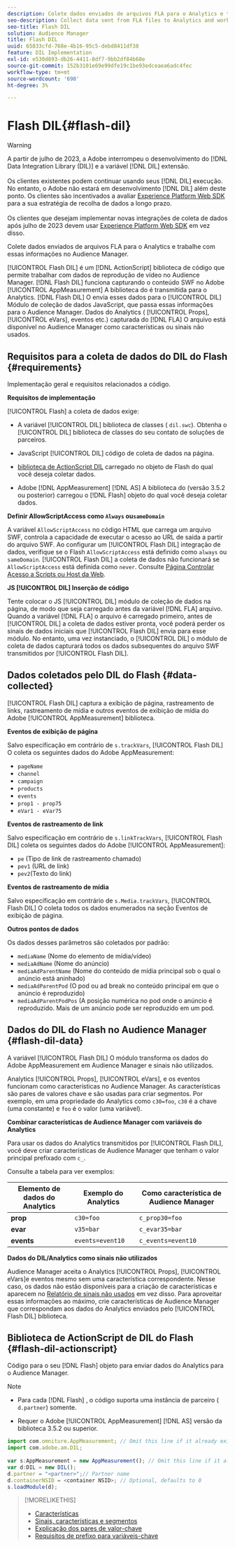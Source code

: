 ```yaml
---
description: Colete dados enviados de arquivos FLA para o Analytics e trabalhe com essas informações no Audience Manager.
seo-description: Collect data sent from FLA files to Analytics and work with that information in Audience Manager.
seo-title: Flash DIL
solution: Audience Manager
title: Flash DIL
uuid: 65833cfd-768e-4b16-95c5-debd8411df38
feature: DIL Implementation
exl-id: e530d893-db26-4411-8df7-9bb2df84b68e
source-git-commit: 152b3101e69e99dfe19c1be93edceaea6adc4fec
workflow-type: tm+mt
source-wordcount: '698'
ht-degree: 3%

---
```


# Flash DIL{#flash-dil}

>[!WARNING]
>
>A partir de julho de 2023, a Adobe interrompeu o desenvolvimento do [!DNL Data Integration Library (DIL)] e a variável [!DNL DIL] extensão.
><br><br>
>Os clientes existentes podem continuar usando seus [!DNL DIL] execução. No entanto, o Adobe não estará em desenvolvimento [!DNL DIL] além deste ponto. Os clientes são incentivados a avaliar [Experience Platform Web SDK](https://experienceleague.adobe.com/docs/experience-platform/edge/home.html?lang=en) para a sua estratégia de recolha de dados a longo prazo.
><br><br>
>Os clientes que desejam implementar novas integrações de coleta de dados após julho de 2023 devem usar [Experience Platform Web SDK](https://experienceleague.adobe.com/docs/experience-platform/edge/home.html?lang=en) em vez disso.

Colete dados enviados de arquivos FLA para o Analytics e trabalhe com essas informações no Audience Manager.

<!-- 

c_flash_dil_toc.xml

 -->

[!UICONTROL Flash DIL] é um [!DNL ActionScript] biblioteca de código que permite trabalhar com dados de reprodução de vídeo no Audience Manager. [!DNL Flash DIL] funciona capturando o conteúdo SWF no Adobe [!UICONTROL AppMeasurement] A biblioteca do é transmitida para o Analytics. [!DNL Flash DIL] O envia esses dados para o [!UICONTROL DIL] Módulo de coleção de dados JavaScript, que passa essas informações para o Audience Manager. Dados do Analytics ( [!UICONTROL Props], [!UICONTROL eVars], eventos etc.) capturada do [!DNL FLA] O arquivo está disponível no Audience Manager como características ou sinais não usados.

## Requisitos para a coleta de dados do DIL do Flash {#requirements}

Implementação geral e requisitos relacionados a código.

<!-- 

c_flash_dil_intro.xml

 -->

**Requisitos de implementação**

[!UICONTROL Flash] a coleta de dados exige:

* A variável [!UICONTROL DIL] biblioteca de classes ( `dil.swc`). Obtenha o [!UICONTROL DIL] biblioteca de classes do seu contato de soluções de parceiros.

* JavaScript [!UICONTROL DIL] código de coleta de dados na página.
* [biblioteca de ActionScript DIL](../dil/dil-flash.md#flash-dil-actionscript) carregado no objeto de Flash do qual você deseja coletar dados.
* Adobe [!DNL AppMeasurement] [!DNL AS] A biblioteca do (versão 3.5.2 ou posterior) carregou o [!DNL Flash] objeto do qual você deseja coletar dados.

**Definir AllowScriptAccess como `Always` ou`sameDomain`**

A variável `AllowScriptAccess` no código HTML que carrega um arquivo SWF, controla a capacidade de executar o acesso ao URL de saída a partir do arquivo SWF. Ao configurar um [!UICONTROL Flash DIL] integração de dados, verifique se o Flash `AllowScriptAccess` está definido como `always` ou `sameDomain`. [!UICONTROL Flash DIL] a coleta de dados não funcionará se `AllowScriptAccess` está definida como `never`. Consulte [Página Controlar Acesso a Scripts ou Host da Web](https://helpx.adobe.com/flash/kb/control-access-scripts-host-web.html).

**JS [!UICONTROL DIL] Inserção de código**

Tente colocar o JS [!UICONTROL DIL] módulo de coleção de dados na página, de modo que seja carregado antes da variável [!DNL FLA] arquivo. Quando a variável [!DNL FLA] o arquivo é carregado primeiro, antes de [!UICONTROL DIL] a coleta de dados estiver pronta, você poderá perder os sinais de dados iniciais que [!UICONTROL Flash DIL] envia para esse módulo. No entanto, uma vez instanciado, o [!UICONTROL DIL] o módulo de coleta de dados capturará todos os dados subsequentes do arquivo SWF transmitidos por [!UICONTROL Flash DIL].

## Dados coletados pelo DIL do Flash {#data-collected}

[!UICONTROL Flash DIL] captura a exibição de página, rastreamento de links, rastreamento de mídia e outros eventos de exibição de mídia do Adobe [!UICONTROL AppMeasurement] biblioteca.

<!-- 

r_flash_dil_data_collected.xml

 -->

**Eventos de exibição de página**

Salvo especificação em contrário de `s.trackVars`, [!UICONTROL Flash DIL] O coleta os seguintes dados do Adobe AppMeasurement:

* `pageName`
* `channel`
* `campaign`
* `products`
* `events`
* `prop1 - prop75`
* `eVar1 - eVar75`

**Eventos de rastreamento de link**

Salvo especificação em contrário de `s.linkTrackVars`, [!UICONTROL Flash DIL] coleta os seguintes dados do Adobe [!UICONTROL AppMeasurement]:

* `pe` (Tipo de link de rastreamento chamado)
* `pev1` (URL de link)
* `pev2`(Texto do link)

**Eventos de rastreamento de mídia**

Salvo especificação em contrário de `s.Media.trackVars`, [!UICONTROL Flash DIL] O coleta todos os dados enumerados na seção Eventos de exibição de página.

**Outros pontos de dados**

Os dados desses parâmetros são coletados por padrão:

* `mediaName` (Nome do elemento de mídia/vídeo)
* `mediaAdName` (Nome do anúncio)
* `mediaAdParentName` (Nome do conteúdo de mídia principal sob o qual o anúncio está aninhado)
* `mediaAdParentPod` (O pod ou ad break no conteúdo principal em que o anúncio é reproduzido)
* `mediaAdParentPodPos` (A posição numérica no pod onde o anúncio é reproduzido. Mais de um anúncio pode ser reproduzido em um pod.

## Dados do DIL do Flash no Audience Manager {#flash-dil-data}

A variável [!UICONTROL Flash DIL] O módulo transforma os dados do Adobe AppMeasurement em Audience Manager e sinais não utilizados.

<!-- 

c_flash_dil_in_aam.xml

 -->

Analytics [!UICONTROL Props], [!UICONTROL eVars], e os eventos funcionam como características no Audience Manager. As características são pares de valores chave e são usadas para criar segmentos. Por exemplo, em uma propriedade do Analytics como `c30=foo`, `c30` é a chave (uma constante) e `foo` é o valor (uma variável).

**Combinar características de Audience Manager com variáveis do Analytics**

Para usar os dados do Analytics transmitidos por [!UICONTROL Flash DIL], você deve criar características de Audience Manager que tenham o valor principal prefixado com `c_`.

Consulte a tabela para ver exemplos:

| Elemento de dados do Analytics | Exemplo do Analytics | Como característica de Audience Manager |
|---|---|---|
| **prop** | `c30=foo` | `c_prop30=foo` |
| **evar** | `v35=bar` | `c_evar35=bar` |
| **events** | `events=event10` | `c_events=event10` |

**Dados do DIL/Analytics como sinais não utilizados**

Audience Manager aceita o Analytics [!UICONTROL Props], [!UICONTROL eVars]e eventos mesmo sem uma característica correspondente. Nesse caso, os dados não estão disponíveis para a criação de características e aparecem no [Relatório de sinais não usados](../reporting/dynamic-reports/unused-signals.md) em vez disso. Para aproveitar essas informações ao máximo, crie características de Audience Manager que correspondam aos dados do Analytics enviados pelo [!UICONTROL Flash DIL] biblioteca.

## Biblioteca de ActionScript de DIL do Flash {#flash-dil-actionscript}

Código para o seu [!DNL Flash] objeto para enviar dados do Analytics para o Audience Manager.

<!-- 

r_flash_dil_actionscript.xml

 -->

>[!NOTE]
>
>* Para cada [!DNL Flash] , o código suporta uma instância de parceiro ( `d.partner`) somente.
>
>* Requer o Adobe [!UICONTROL AppMeasurement] [!DNL AS] versão da biblioteca 3.5.2 ou superior.

```js
import com.omniture.AppMeasurement; // Omit this line if it already exists in the code 
import com.adobe.am.DIL; 
  
var s:AppMeasurement = new AppMeasurement(); // Omit this line if it already exists in the code 
var d:DIL = new DIL(); 
d.partner = "<partner>";// Partner name 
d.containerNSID = <container NSID>; // Optional, defaults to 0 
s.loadModule(d);
```

>[!MORELIKETHIS]
>
>* [Características ](../features/traits/trait-details-page.md)
>* [Sinais, características e segmentos](../reference/signal-trait-segment.md)
>* [Explicação dos pares de valor-chave](../reference/key-value-pairs-explained.md)
>* [Requisitos de prefixo para variáveis-chave](../features/traits/trait-variable-prefixes.md)
